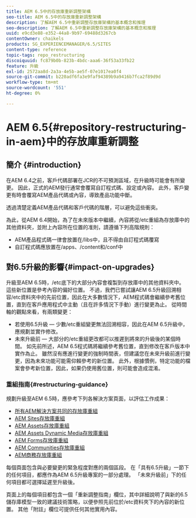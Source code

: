 ```yaml
---
title: AEM 6.5中的存放庫重新調整架構
seo-title: AEM 6.5中的存放庫重新調整架構
description: 了解AEM 6.5中重新調整存放庫架構的基本概念和推理
seo-description: 了解AEM 6.5中重新調整存放庫架構的基本概念和推理
uuid: e9cd3e88-e352-44a8-9b97-69488d3267cb
contentOwner: chaikels
products: SG_EXPERIENCEMANAGER/6.5/SITES
content-type: reference
topic-tags: repo_restructuring
discoiquuid: fc879b0b-823b-4bdc-aaa6-36f53a33fb22
feature: 升級
exl-id: 2572aa8d-2a3a-4e5b-ae5f-07e1017ea0f4
source-git-commit: b220adf6fa3e9faf94389b9a9416b7fca2f89d9d
workflow-type: tm+mt
source-wordcount: '551'
ht-degree: 0%

---
```


# AEM 6.5{#repository-restructuring-in-aem}中的存放庫重新調整

## 簡介 {#introduction}

在AEM 6.4之前，客戶代碼部署在JCR的不可預測區域，在升級時可能會有所變更。 因此，正式的AEM發行通常會覆寫自訂程式碼、設定或內容。 此外，客戶變更有時會覆寫AEM產品代碼或內容，導致產品功能中斷。

透過清楚定義AEM產品代碼和客戶代碼的階層，可以避免這些衝突。

為此，從AEM 6.4開始，為了在未來版本中繼續，內容將從/etc重組為存放庫中的其他資料夾，並附上內容所在位置的准則，請遵循下列高階規則：

* AEM產品程式碼一律會放置在/libs中，且不得由自訂程式碼覆寫
* 自訂程式碼應放置在/apps、/content和/conf中

## 對6.5升級的影響{#impact-on-upgrades}

升級至AEM 6.5時，/etc底下的大部分內容會複製到存放庫中的其他資料夾中。 這些新位置是參考內容的偏好位置。 不過，我們已嘗試讓AEM 6.5升級回溯相容/etc資料夾中的先前位置，因此在大多數情況下，AEM程式碼會繼續參考舊位置，直到在客戶應用程式中主動（且在許多情況下手動）進行變更為止。 從時間軸的觀點來看，有兩類變更：

* 若使用6.5升級 — 少數/etc重組變更無法回溯相容，因此在AEM 6.5升級中，應規劃並實作修改。
* 未來升級前 — 大部分的/etc重組更改都可以推遲到將來的升級後的某個時間。 如先前所述，AEM 6.5程式碼將繼續參考舊位置，直到修改在客戶版本中實作為止。 雖然沒有應進行變更的強制時間表，但建議您在未來升級前進行變更，因為未來功能可能需仰賴參考的新位置。 此外，根據慣例，特定功能的檔案會參考新位置，因此，如果仍使用舊位置，則可能會造成混淆。

### 重組指南{#restructuring-guidance}

規劃升級至AEM 6.5時，應參考下列各解決方案頁面，以評估工作成果：

* [所有AEM解決方案共同的存放庫重組](/help/sites-deploying/all-repository-restructuring-in-aem-6-5.md)
* [AEM Sites存放庫重組](/help/sites-deploying/sites-repository-restructuring-in-aem-6-5.md)
* [AEM Assets存放庫重組](/help/sites-deploying/assets-repository-restructuring-in-aem-6-5.md)
* [AEM Assets Dynamic Media存放庫重組](/help/sites-deploying/dynamicmedia-repository-restructuring-in-aem-6-5.md)
* [AEM Forms存放庫重組](/help/sites-deploying/forms-repository-restructuring-in-aem-6-5.md)
* [AEM Communities存放庫重組](/help/sites-deploying/communities-repository-restructuring-in-aem-6-5.md)
* [AEM商務存放庫重組](/help/sites-deploying/ecommerce-repository-restructuring-in-aem-6-5.md)

每個頁面包含與必要變更的緊急程度對應的兩個區段。 在「具有6.5升級」一節下的任何項目，都應作為AEM 6.5升級專案的一部分處理。 「未來升級前」下的任何項目都可選擇延遲至升級後。

頁面上的每個項目都包含一個「重新調整指南」欄位，其中詳細說明了與新的6.5儲存庫模型一致的建議技術策略，以便參照先前位於/etc資料夾下的內容的新位置。 其他「附註」欄位可提供任何其他實用內容。
